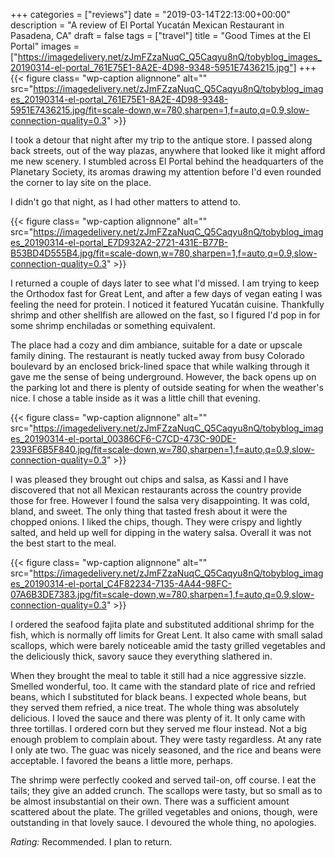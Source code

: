 +++
categories = ["reviews"]
date = "2019-03-14T22:13:00+00:00"
description = "A review of El Portal Yucatán Mexican Restaurant in Pasadena, CA"
draft = false
tags = ["travel"]
title = "Good Times at the El Portal"
images = ["https://imagedelivery.net/zJmFZzaNuqC_Q5Caqyu8nQ/tobyblog_images_20190314-el-portal_761E75E1-8A2E-4D98-9348-5951E7436215.jpg"]
+++
{{< figure class= "wp-caption alignnone" alt="" src="https://imagedelivery.net/zJmFZzaNuqC_Q5Caqyu8nQ/tobyblog_images_20190314-el-portal_761E75E1-8A2E-4D98-9348-5951E7436215.jpg/fit=scale-down,w=780,sharpen=1,f=auto,q=0.9,slow-connection-quality=0.3" >}}

I took a detour that night after my trip to the antique store. I passed along back streets, out of the way plazas, anywhere that looked like it might afford me new scenery. I stumbled across El Portal behind the headquarters of the Planetary Society, its aromas drawing my attention before I'd even rounded the corner to lay site on the place. 
<!--more-->
I didn't go that night, as I had other matters to attend to.

{{< figure class= "wp-caption alignnone" alt="" src="https://imagedelivery.net/zJmFZzaNuqC_Q5Caqyu8nQ/tobyblog_images_20190314-el-portal_E7D932A2-2721-431E-B77B-B53BD4D555B4.jpg/fit=scale-down,w=780,sharpen=1,f=auto,q=0.9,slow-connection-quality=0.3" >}}

I returned a couple of days later to see what I'd missed. I am trying to keep the Orthodox fast for Great Lent, and after a few days of vegan eating I was feeling the need for protein. I noticed it featured Yucatán cuisine. Thankfully shrimp and other shellfish are allowed on the fast, so I figured I'd pop in for some shrimp enchiladas or something equivalent.

The place had a cozy and dim ambiance, suitable for a date or upscale family dining. The restaurant is neatly tucked away from busy Colorado boulevard by an enclosed brick-lined space that while walking through it gave me the sense of being underground. However, the back opens up on the parking lot and there is plenty of outside seating for when the weather's nice. I chose a table inside as it was a little chill that evening.

{{< figure class= "wp-caption alignnone" alt="" src="https://imagedelivery.net/zJmFZzaNuqC_Q5Caqyu8nQ/tobyblog_images_20190314-el-portal_00386CF6-C7CD-473C-90DE-2393F6B5F840.jpg/fit=scale-down,w=780,sharpen=1,f=auto,q=0.9,slow-connection-quality=0.3" >}}

I was pleased they brought out chips and salsa, as Kassi and I have discovered that not all Mexican restaurants across the country provide those for free. However I found the salsa very disappointing. It was cold, bland, and sweet. The only thing that tasted fresh about it were the chopped onions. I liked the chips, though. They were crispy and lightly salted, and held up well for dipping in the watery salsa. Overall it was not the best start to the meal.

{{< figure class= "wp-caption alignnone" alt="" src="https://imagedelivery.net/zJmFZzaNuqC_Q5Caqyu8nQ/tobyblog_images_20190314-el-portal_C4F82234-7135-4A44-98FC-07A6B3DE7383.jpg/fit=scale-down,w=780,sharpen=1,f=auto,q=0.9,slow-connection-quality=0.3" >}}

I ordered the seafood fajita plate and substituted additional shrimp for the fish, which is normally off limits for Great Lent. It also came with small salad scallops, which were barely noticeable amid the tasty grilled vegetables and the deliciously thick, savory sauce they everything slathered in.

When they brought the meal to table it still had a nice aggressive sizzle. Smelled wonderful, too. It came with the standard plate of rice and refried beans, which I substituted for black beans. I expected whole beans, but they served them refried, a nice treat. The whole thing was absolutely delicious. I loved the sauce and there was plenty of it. It only came with three tortillas. I ordered corn but they served me flour instead. Not a big enough problem to complain about. They were tasty regardless. At any rate I only ate two. The guac was nicely seasoned, and the rice and beans were acceptable. I favored the beans a little more, perhaps. 

The shrimp were perfectly cooked and served tail-on, off course. I eat the tails; they give an added crunch. The scallops were tasty, but so small as to be almost insubstantial on their own. There was a sufficient amount scattered about the plate. The grilled vegetables and onions, though, were outstanding in that lovely sauce. I devoured the whole thing, no apologies.

*Rating:* Recommended. I plan to return.
